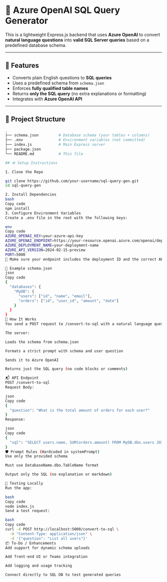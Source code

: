 # 🧠 Azure OpenAI SQL Query Generator

This is a lightweight Express.js backend that uses **Azure OpenAI** to convert **natural language questions** into **valid SQL Server queries** based on a predefined database schema.

---

## 🚀 Features

- Converts plain English questions to **SQL queries**
- Uses a predefined schema from `schema.json`
- Enforces **fully qualified table names**
- Returns **only the SQL query** (no extra explanations or formatting)
- Integrates with **Azure OpenAI API**

---

## 📁 Project Structure

```bash
.
├── schema.json         # Database schema (your tables + columns)
├── .env                # Environment variables (not committed)
├── index.js            # Main Express server
├── package.json
└── README.md           # This file

## ⚙️ Setup Instructions

1. Clone the Repo

git clone https://github.com/your-username/sql-query-gen.git
cd sql-query-gen

2. Install Dependencies
bash
Copy code
npm install
3. Configure Environment Variables
Create a .env file in the root with the following keys:

env
Copy code
AZURE_OPENAI_KEY=your-azure-api-key
AZURE_OPENAI_ENDPOINT=https://your-resource.openai.azure.com/openai/deployments/YOUR_DEPLOYMENT/chat/completions?api-version=2024-02-15-preview
AZURE_DEPLOYMENT_NAME=your-deployment-name
AZURE_API_VERSION=2024-02-15-preview
PORT=5000
📌 Make sure your endpoint includes the deployment ID and the correct API version.

📄 Example schema.json
json
Copy code
{
  "databases": {
    "MyDB": {
      "users": ["id", "name", "email"],
      "orders": ["id", "user_id", "amount", "date"]
    }
  }
}
🧠 How It Works
You send a POST request to /convert-to-sql with a natural language question.

The server:

Loads the schema from schema.json

Formats a strict prompt with schema and user question

Sends it to Azure OpenAI

Returns just the SQL query (no code blocks or comments)

📬 API Endpoint
POST /convert-to-sql
Request Body:

json
Copy code
{
  "question": "What is the total amount of orders for each user?"
}
Response:

json
Copy code
{
  "sql": "SELECT users.name, SUM(orders.amount) FROM MyDB.dbo.users JOIN MyDB.dbo.orders ON users.id = orders.user_id GROUP BY users.name"
}
🛡 Prompt Rules (Hardcoded in systemPrompt)
Use only the provided schema

Must use DatabaseName.dbo.TableName format

Output only the SQL (no explanation or markdown)

🧪 Testing Locally
Run the app:

bash
Copy code
node index.js
Send a test request:

bash
Copy code
curl -X POST http://localhost:5000/convert-to-sql \
  -H "Content-Type: application/json" \
  -d '{"question": "List all users"}'
📦 To-Do / Enhancements
Add support for dynamic schema uploads

Add front-end UI or Teams integration

Add logging and usage tracking

Connect directly to SQL DB to test generated queries
